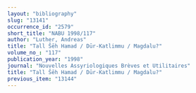 ```yaml
---
layout: "bibliography"
slug: "13141"
occurrence_id: "2579"
short_title: "NABU 1998/117"
author: "Luther, Andreas"
title: "Tall Šēh Hamad / Dūr-Katlimmu / Magdalu?"
volume_no_: "117"
publication_year: "1998"
journal: "Nouvelles Assyriologiques Brèves et Utilitaires"
title: "Tall Šēh Hamad / Dūr-Katlimmu / Magdalu?"
previous_item: "13144"
---
```

